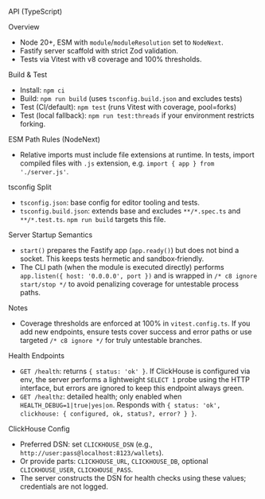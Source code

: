 API (TypeScript)

Overview
- Node 20+, ESM with `module`/`moduleResolution` set to `NodeNext`.
- Fastify server scaffold with strict Zod validation.
- Tests via Vitest with v8 coverage and 100% thresholds.

Build & Test
- Install: `npm ci`
- Build: `npm run build` (uses `tsconfig.build.json` and excludes tests)
- Test (CI/default): `npm test` (runs Vitest with coverage, pool=forks)
- Test (local fallback): `npm run test:threads` if your environment restricts forking.

ESM Path Rules (NodeNext)
- Relative imports must include file extensions at runtime. In tests, import compiled files with `.js` extension, e.g. `import { app } from './server.js'`.

tsconfig Split
- `tsconfig.json`: base config for editor tooling and tests.
- `tsconfig.build.json`: extends base and excludes `**/*.spec.ts` and `**/*.test.ts`. `npm run build` targets this file.

Server Startup Semantics
- `start()` prepares the Fastify app (`app.ready()`) but does not bind a socket. This keeps tests hermetic and sandbox‑friendly.
- The CLI path (when the module is executed directly) performs `app.listen({ host: '0.0.0.0', port })` and is wrapped in `/* c8 ignore start/stop */` to avoid penalizing coverage for untestable process paths.

Notes
- Coverage thresholds are enforced at 100% in `vitest.config.ts`. If you add new endpoints, ensure tests cover success and error paths or use targeted `/* c8 ignore */` for truly untestable branches.

Health Endpoints
- `GET /health`: returns `{ status: 'ok' }`. If ClickHouse is configured via env, the server performs a lightweight `SELECT 1` probe using the HTTP interface, but errors are ignored to keep this endpoint always green.
- `GET /healthz`: detailed health; only enabled when `HEALTH_DEBUG=1|true|yes|on`. Responds with `{ status: 'ok', clickhouse: { configured, ok, status?, error? } }`.

ClickHouse Config
- Preferred DSN: set `CLICKHOUSE_DSN` (e.g., `http://user:pass@localhost:8123/wallets`).
- Or provide parts: `CLICKHOUSE_URL`, `CLICKHOUSE_DB`, optional `CLICKHOUSE_USER`, `CLICKHOUSE_PASS`.
- The server constructs the DSN for health checks using these values; credentials are not logged.
